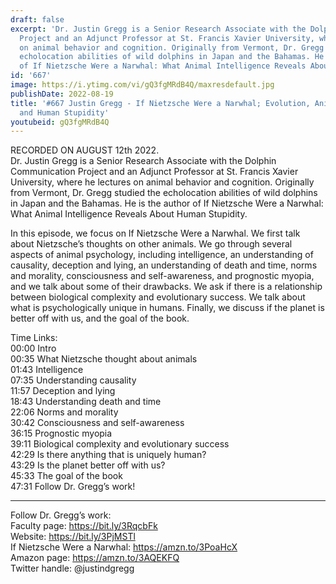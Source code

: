 ```yaml
---
draft: false
excerpt: 'Dr. Justin Gregg is a Senior Research Associate with the Dolphin Communication
  Project and an Adjunct Professor at St. Francis Xavier University, where he lectures
  on animal behavior and cognition. Originally from Vermont, Dr. Gregg studied the
  echolocation abilities of wild dolphins in Japan and the Bahamas. He is the author
  of If Nietzsche Were a Narwhal: What Animal Intelligence Reveals About Human Stupidity.'
id: '667'
image: https://i.ytimg.com/vi/gQ3fgMRdB4Q/maxresdefault.jpg
publishDate: 2022-08-19
title: '#667 Justin Gregg - If Nietzsche Were a Narwhal; Evolution, Animal Intelligence,
  and Human Stupidity'
youtubeid: gQ3fgMRdB4Q
---
```

<div class="timelinks">

RECORDED ON AUGUST 12th 2022.  
Dr. Justin Gregg is a Senior Research Associate with the Dolphin Communication Project and an Adjunct Professor at St. Francis Xavier University, where he lectures on animal behavior and cognition. Originally from Vermont, Dr. Gregg studied the echolocation abilities of wild dolphins in Japan and the Bahamas. He is the author of If Nietzsche Were a Narwhal: What Animal Intelligence Reveals About Human Stupidity.

In this episode, we focus on If Nietzsche Were a Narwhal. We first talk about Nietzsche’s thoughts on other animals. We go through several aspects of animal psychology, including intelligence, an understanding of causality, deception and lying, an understanding of death and time, norms and morality, consciousness and self-awareness, and prognostic myopia, and we talk about some of their drawbacks. We ask if there is a relationship between biological complexity and evolutionary success. We talk about what is psychologically unique in humans. Finally, we discuss if the planet is better off with us, and the goal of the book.

Time Links:  
<time>00:00</time> Intro  
<time>00:35</time> What Nietzsche thought about animals  
<time>01:43</time> Intelligence  
<time>07:35</time> Understanding causality  
<time>11:57</time> Deception and lying  
<time>18:43</time> Understanding death and time  
<time>22:06</time> Norms and morality  
<time>30:42</time> Consciousness and self-awareness  
<time>36:15</time> Prognostic myopia  
<time>39:11</time> Biological complexity and evolutionary success  
<time>42:29</time> Is there anything that is uniquely human?  
<time>43:29</time> Is the planet better off with us?  
<time>45:33</time> The goal of the book  
<time>47:31</time> Follow Dr. Gregg’s work!

---

Follow Dr. Gregg’s work:  
Faculty page: https://bit.ly/3RqcbFk  
Website: https://bit.ly/3PjMSTl  
If Nietzsche Were a Narwhal: https://amzn.to/3PoaHcX  
Amazon page: https://amzn.to/3AQEKFQ  
Twitter handle: @justindgregg
</div>

